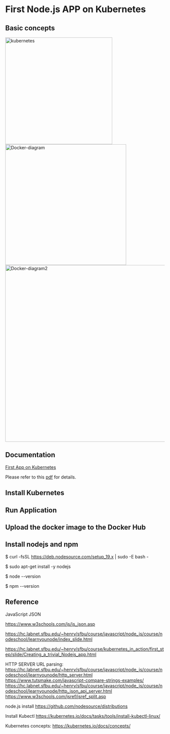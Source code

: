 # First Node.js APP on Kubernetes

## Basic concepts
<img width="338" alt="kubernetes" src="https://user-images.githubusercontent.com/52802567/210157012-3b19c189-0721-4e1e-a5b4-171f1f046d92.PNG">


<img width="382" alt="Docker-diagram" src="https://user-images.githubusercontent.com/52802567/210156996-713f9f35-7187-413b-ba09-0df78b664a0e.PNG">

<img width="559" alt="Docker-diagram2" src="https://user-images.githubusercontent.com/52802567/210156998-26aae9bf-3717-4917-adc8-aa0cb61650e6.PNG">

## Documentation
[First App on Kubernetes](https://docs.google.com/presentation/d/1fFFoXfV7-9kC7SosEfDibOQjyhXWJW7ijyrXQBi0bNQ/edit?usp=sharing)

Please refer to this [pdf]() for details.
## Install Kubernetes

## Run Application

## Upload the docker image to the Docker Hub

## Install nodejs and npm

$ curl -fsSL https://deb.nodesource.com/setup_19.x | sudo -E bash -

$ sudo apt-get install -y nodejs

$ node --version

$ npm --version

## Reference

JavaScript JSON

https://www.w3schools.com/js/js_json.asp

https://hc.labnet.sfbu.edu/~henry/sfbu/course/javascript/node_js/course/nodeschool/learnyounode/index_slide.html

https://hc.labnet.sfbu.edu/~henry/sfbu/course/kubernetes_in_action/first_step/slide/Creating_a_trivial_Nodejs_app.html

HTTP SERVER URL parsing:
https://hc.labnet.sfbu.edu/~henry/sfbu/course/javascript/node_js/course/nodeschool/learnyounode/http_server.html
https://www.tutsmake.com/javascript-compare-strings-examples/
https://hc.labnet.sfbu.edu/~henry/sfbu/course/javascript/node_js/course/nodeschool/learnyounode/http_json_api_server.html
https://www.w3schools.com/jsref/jsref_split.asp


node.js install
https://github.com/nodesource/distributions

Install Kubectl
https://kubernetes.io/docs/tasks/tools/install-kubectl-linux/


Kubernetes concepts:
https://kubernetes.io/docs/concepts/


